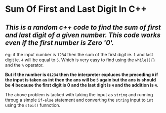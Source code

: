 # Sum Of First and Last Digit In C++

## *This is a random c++ code to find the sum of first and last digit of a given number. This code works even if the first number is Zero '0'.*

eg:
if the input number is `1234` then the sum of the first digit ie. `1` and last digit ie. `4` will be equal to `5`.
Which is very easy to find using the `while(){}` and the `%` operator. 

**But if the number is `01234` then the interpreter expluces the preceding `0` if the input is taken as int then the ans will be `5` again but the ans is should be 4 because the first digit is 0 and the last digit is `4` and the addition is `4`.** 

The above problem is tacked with taking the input as `string` and running throug a simple `if-else` statement and converting the `string` input to `int` using the `stoi()` funnction.
